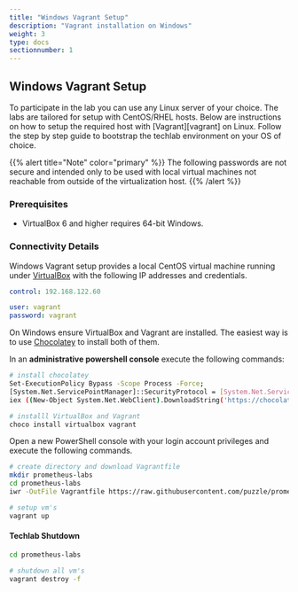 ```yaml
---
title: "Windows Vagrant Setup"
description: "Vagrant installation on Windows"
weight: 3
type: docs
sectionnumber: 1
---
```


## Windows Vagrant Setup

To participate in the lab you can use any Linux server
of your choice.  The labs are tailored for setup with
CentOS/RHEL hosts. Below are instructions on how to setup
the required host with [Vagrant][vagrant] on Linux.
Follow the step by step guide to bootstrap the techlab
environment on your OS of choice.

{{% alert title="Note" color="primary" %}}
The following passwords are not secure and intended only to
be used with local virtual machines not reachable from outside
of the virtualization host.
{{% /alert %}}


### Prerequisites

* VirtualBox 6 and higher requires 64-bit Windows.


### Connectivity Details

Windows Vagrant setup provides a local
CentOS virtual machine running under [VirtualBox][virtualbox] with the
following IP addresses and credentials.

```yaml
control: 192.168.122.60

user: vagrant
password: vagrant
```

On Windows ensure VirtualBox and Vagrant are installed.
The easiest way is to use [Chocolatey][chocolatey] to install
both of them.

In an **administrative powershell console** execute the following
commands:

```bash
# install chocolatey
Set-ExecutionPolicy Bypass -Scope Process -Force;
[System.Net.ServicePointManager]::SecurityProtocol = [System.Net.ServicePointManager]::SecurityProtocol -bor 3072;
iex ((New-Object System.Net.WebClient).DownloadString('https://chocolatey.org/install.ps1'))

# installl VirtualBox and Vagrant
choco install virtualbox vagrant

```

Open a new PowerShell console with your login account privileges
and execute the following commands.

```bash
# create directory and download Vagrantfile
mkdir prometheus-labs
cd prometheus-labs
iwr -OutFile Vagrantfile https://raw.githubusercontent.com/puzzle/prometheus-labs/master/Vagrantfile

# setup vm's
vagrant up
```

#### Techlab Shutdown

```bash
cd prometheus-labs

# shutdown all vm's
vagrant destroy -f
```
[virtualbox]: https://www.virtualbox.org/
[chocolatey]: https://chocolatey.org/
